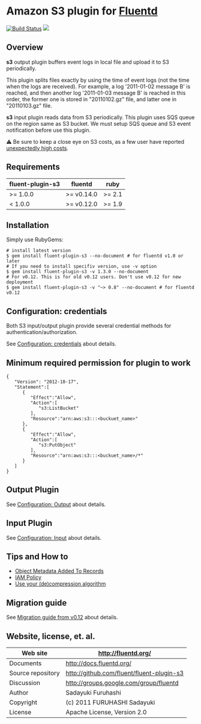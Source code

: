 # Amazon S3 plugin for [Fluentd](http://github.com/fluent/fluentd)

[<img src="https://travis-ci.org/fluent/fluent-plugin-s3.svg?branch=master"
alt="Build Status" />](https://travis-ci.org/fluent/fluent-plugin-s3) [<img
src="https://codeclimate.com/github/fluent/fluent-plugin-s3/badges/gpa.svg"
/>](https://codeclimate.com/github/fluent/fluent-plugin-s3)

## Overview

**s3** output plugin buffers event logs in local file and upload it to S3
periodically.

This plugin splits files exactly by using the time of event logs (not the time
when the logs are received). For example, a log '2011-01-02 message B' is
reached, and then another log '2011-01-03 message B' is reached in this order,
the former one is stored in "20110102.gz" file, and latter one in
"20110103.gz" file.

**s3** input plugin reads data from S3 periodically. This plugin uses
SQS queue on the region same as S3 bucket.
We must setup SQS queue and S3 event notification before use this plugin.

:warning: Be sure to keep a close eye on S3 costs, as a few user have reported [unexpectedly high costs](https://github.com/fluent/fluent-plugin-s3/issues/160).

## Requirements

| fluent-plugin-s3  | fluentd | ruby |
|-------------------|---------|------|
| >= 1.0.0 | >= v0.14.0 | >= 2.1 |
|  < 1.0.0 | >= v0.12.0 | >= 1.9 |

## Installation

Simply use RubyGems:

    # install latest version
    $ gem install fluent-plugin-s3 --no-document # for fluentd v1.0 or later
    # If you need to install specifiv version, use -v option
    $ gem install fluent-plugin-s3 -v 1.3.0 --no-document
    # For v0.12. This is for old v0.12 users. Don't use v0.12 for new deployment
    $ gem install fluent-plugin-s3 -v "~> 0.8" --no-document # for fluentd v0.12


## Configuration: credentials

Both S3 input/output plugin provide several credential methods for authentication/authorization.

See [Configuration: credentials](docs/credentials.md) about details.

## Minimum required permission for plugin to work

    {
       "Version": "2012-10-17",
       "Statement":[
          {
             "Effect":"Allow",
             "Action":[
                "s3:ListBucket"
             ],
             "Resource":"arn:aws:s3:::<buckuet_name>"
          },
          {
             "Effect":"Allow",
             "Action":[
                "s3:PutObject"
             ],
             "Resource":"arn:aws:s3:::<buckuet_name>/*"
          }
       ]
    }
    
## Output Plugin

See [Configuration: Output](docs/output.md) about details.

## Input Plugin

See [Configuration: Input](docs/input.md) about details.

## Tips and How to

* [Object Metadata Added To Records](docs/howto.md#object-metadata-added-to-records)
* [IAM Policy](docs/howto.md#iam-policy)
* [Use your (de)compression algorithm](docs/howto.md#use-your-decompression-algorithm)

## Migration guide

See [Migration guide from v0.12](docs/v0.12.md) about details.

## Website, license, et. al.

| Web site          | http://fluentd.org/                       |
|-------------------|-------------------------------------------|
| Documents         | http://docs.fluentd.org/                  |
| Source repository | http://github.com/fluent/fluent-plugin-s3 |
| Discussion        | http://groups.google.com/group/fluentd    |
| Author            | Sadayuki Furuhashi                        |
| Copyright         | (c) 2011 FURUHASHI Sadayuki               |
| License           | Apache License, Version 2.0               |
